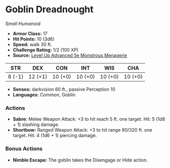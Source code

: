 # Goblin Dreadnought

*Small* *Humanoid*

- **Armor Class:** 17
- **Hit Points:** 10 (3d6)
- **Speed:** walk 30 ft.
- **Challenge Rating:** 1/2 (100 XP)
- **Source:** [Level Up Advanced 5e Monstrous Menagerie](https://www.levelup5e.com)

| STR | DEX | CON | INT | WIS | CHA |
| --- | --- | --- | --- | --- | --- |
| 8 (-1) | 12 (+1) | 10 (+0) | 10 (+0) | 10 (+0) | 10 (+0) |

- **Senses:** darkvision 60 ft., passive Perception 10
- **Languages:** Common, Goblin
### Actions
- **Sabre:** Melee Weapon Attack: +3 to hit  reach 5 ft.  one target. Hit: 5 (1d8 + 1) slashing damage.
- **Shortbow:** Ranged Weapon Attack: +3 to hit  range 80/320 ft.  one target. Hit: 4 (1d6 + 1) piercing damage.
### Bonus Actions
- **Nimble Escape:** The goblin takes the Disengage or Hide action.
